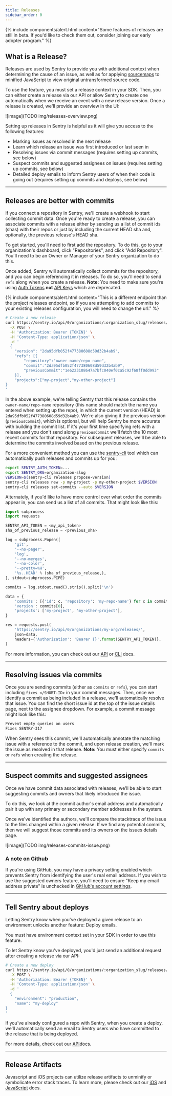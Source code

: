 ```yaml
---
title: Releases
sidebar_order: 0
---
```


<!-- TODO: all links should be relative once it's decided what the URL scheme
for the API/CLI/SDK docs will be. Currently all links are absolute URL's pointing
to old API/CLI/SDK docs. -->

<!-- TODO: images are currently broken until images get ported over from old docs.
Then paths will beed to be fixed to match wherever imgs end up living. -->

{% include components/alert.html
  content="Some features of releases are still in beta. If you\'d like to
  check them out, consider joining our early adopter program."
%}

## What is a Release?

Releases are used by Sentry to provide you with additional context when
determining the cause of an issue, as well as for applying
[sourcemaps](https://docs.sentry.io/clients/javascript/sourcemaps/) to
minified JavaScript to view original untransformed source code.

To use the feature, you must set a release context in your SDK. Then,
you can either create a release via our API or allow Sentry to create
one automatically when we receive an event with a new release version.
Once a release is created, we\'ll provide an overview in the UI:

![image](TODO img/releases-overview.png)

Setting up releases in Sentry is helpful as it will give you access to
the following features:

- Marking issues as resolved in the next release
- Learn which release an issue was first introduced or last seen in
- Resolving issues via commit messages (requires setting up commits,
  see below)
- Suspect commits and suggested assignees on issues (requires setting
  up commits, see below)
- Detailed deploy emails to inform Sentry users of when their code is
  going out (requires setting up commits and deploys, see below)

---

## Releases are better with commits

If you connect a repository in Sentry, we\'ll create a webhook to start
collecting commit data. Once you\'re ready to create a release, you can
associate commits with a release either by sending us a list of commit
ids (shas) with their repos or just by including the current HEAD sha
and, optionally, the previous release\'s HEAD sha.

To get started, you\'ll need to first add the repository. To do this, go
to your organization\'s dashboard, click \"Repositories\", and click
\"Add Repository\". You\'ll need to be an Owner or Manager of your
Sentry organization to do this.

Once added, Sentry will automatically collect commits for the
repository, and you can begin referencing it in releases. To do so,
you\'ll need to send `refs` along when you create a release. **Note:**
You need to make sure you\'re using
[Auth Tokens](https://docs.sentry.io/api/auth/#auth-tokens) **not**
[API Keys](https://docs.sentry.io/api/auth/#api-keys) which are deprecated.

{% include components/alert.html
  content="This is a different endpoint than the project releases
  endpoint, so if you are attempting to add commits to your existing
  releases configuration, you will need to change the url."
%}

```bash
# Create a new release
curl https://sentry.io/api/0/organizations/:organization_slug/releases/ \
  -X POST \
  -H 'Authorization: Bearer {TOKEN}' \
  -H 'Content-Type: application/json' \
  -d '
  {
    "version": "2da95dfb052f477380608d59d32b4ab9",
    "refs": [{
        "repository":"owner-name/repo-name",
        "commit":"2da95dfb052f477380608d59d32b4ab9",
        "previousCommit":"1e6223108647a7bfc040ef0ca5c92f68ff0dd993"
    }],
    "projects":["my-project","my-other-project"]
}
'
```

In the above example, we\'re telling Sentry that this release contains
the `owner-name/repo-name` repository (this name should match the name
you entered when setting up the repo), in which the current version
(HEAD) is `2da95dfb052f477380608d59d32b4ab9`. We\'re also giving it the
previous version (`previousCommit`), which is optional, but will help
Sentry be more accurate with building the commit list. If it\'s your
first time specifying refs with a release and you don\'t send along
`previousCommit` we\'ll fetch the 10 most recent commits for that
repository. For subsequent releases, we\'ll be able to determine the
commits involved based on the previous release.

For a more convenient method you can use the [sentry-cli](https://docs.sentry.io/learn/cli/#sentry-cli)
tool which can automatically push releases and commits up for you:

```bash
export SENTRY_AUTH_TOKEN=...
export SENTRY_ORG=organization-slug
VERSION=$(sentry-cli releases propose-version)
sentry-cli releases new -p my-project -p my-other-project $VERSION
sentry-cli releases set-commits --auto $VERSION
```

Alternately, if you\'d like to have more control over what order the
commits appear in, you can send us a list of all commits. That might
look like this:

```python
import subprocess
import requests

SENTRY_API_TOKEN = <my_api_token>
sha_of_previous_release = <previous_sha>

log = subprocess.Popen([
    'git',
    '--no-pager',
    'log',
    '--no-merges',
    '--no-color',
    '--pretty=%H',
    '%s..HEAD' % (sha_of_previous_release,),
], stdout=subprocess.PIPE)

commits = log.stdout.read().strip().split('\n')

data = {
    'commits': [{'id': c, 'repository': 'my-repo-name'} for c in commits],
    'version': commits[0],
    'projects': ['my-project', 'my-other-project'],
}

res = requests.post(
    'https://sentry.io/api/0/organizations/my-org/releases/',
    json=data,
    headers={'Authorization': 'Bearer {}'.format(SENTRY_API_TOKEN)},
)
```

For more information, you can check out our
[API](https://docs.sentry.io/api/releases/post-organization-releases/) or
[CLI](https://docs.sentry.io/learn/cli/releases/#sentry-cli-commit-integration) docs.

---

## Resolving issues via commits

Once you are sending commits (either as `commits` or `refs`), you can
start including
`fixes </SHORT-ID>` in your commit messages. Then, once we identify a commit as being included in a release, we'll automatically resolve that issue. You can find the short issue id at the top of the issue details page, next to the assignee dropdown. For example, a commit message might look like this:

```bash
Prevent empty queries on users
Fixes SENTRY-317
```

When Sentry sees this commit, we'll automatically annotate the matching issue with a reference to the commit, and upon release creation, we'll mark the issue as resolved in that release. **Note:** You must either specify `commits` or `refs` when creating the release.

---

## Suspect commits and suggested assignees

Once we have commit data associated with releases, we\'ll be able to
start suggesting commits and owners that likely introduced the issue.

To do this, we look at the commit author\'s email address and
automatically pair it up with any primary or secondary member addresses
in the system.

Once we\'ve identified the authors, we\'ll compare the stacktrace of the
issue to the files changed within a given release. If we find any
potential commits, then we will suggest those commits and its owners on
the issues details page.

![image](TODO img/releases-commits-issue.png)

### A note on Github

If you\'re using GitHub, you may have a privacy setting enabled which
prevents Sentry from identifying the user\'s real email address. If you
wish to use the suggested owners feature, you\'ll need to ensure \"Keep
my email address private\" is unchecked in [GitHub\'s account
settings](https://github.com/settings/emails).

---

## Tell Sentry about deploys

Letting Sentry know when you\'ve deployed a given release to an
environment unlocks another feature: Deploy emails.

You must have environment context set in your SDK in order to use this
feature.

To let Sentry know you\'ve deployed, you\'d just send an additional
request after creating a release via our API:

```bash
# Create a new deploy
curl https://sentry.io/api/0/organizations/:organization_slug/releases/:release_version/deploys/ \
  -X POST \
  -H 'Authorization: Bearer {TOKEN}' \
  -H 'Content-Type: application/json' \
  -d '
  {
    "environment": "production",
    "name": "my-deploy"
}
'
```

If you\'ve already configured a repo with Sentry, when you create a
deploy, we\'ll automatically send an email to Sentry users who have
committed to the release that is being deployed.

For more details, check out our
[API](https://docs.sentry.io/api/releases/post-release-deploys/)docs.

---

## Release Artifacts

Javascript and iOS projects can utilize release artifacts to unminify or
symbolicate error stack traces. To learn more, please check out our
[iOS](https://docs.sentry.io/clients/cocoa/#sentry-cocoa-debug-symbols) and
[JavaScript](https://docs.sentry.io/clients/javascript/sourcemaps/#raven-js-sourcemaps) docs.
